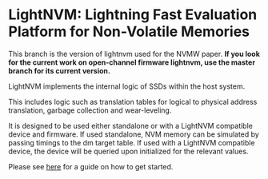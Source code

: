 # LightNVM: Lightning Fast Evaluation Platform for Non-Volatile Memories

This branch is the version of lightnvm used for the NVMW paper. **If you look for the current work on open-channel firmware lightnvm, use the master branch for its current version.**

LightNVM implements the internal logic of SSDs within the host system.

This includes logic such as translation tables for logical to physical
address translation, garbage collection and wear-leveling.

It is designed to be used either standalone or with a LightNVM
compatible device and firmware. If used standalone, NVM memory can be simulated
by passing timings to the dm target table. If used with a LightNVM
compatible device, the device will be queried upon initialized for the
relevant values.

Please see [here](https://github.com/MatiasBjorling/lightnvm/wiki/LightNVM-Setup) for 
a guide on how to get started.

